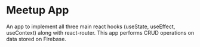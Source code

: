 # Meetup App

An app to implement all three main react hooks (useState, useEffect, useContext) along with react-router.
This app performs CRUD operations on data stored on Firebase.
